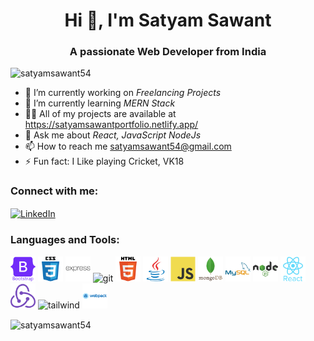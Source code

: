 <!DOCTYPE html>
<html lang="en">
<head>
    <meta charset="UTF-8">
    <meta name="viewport" content="width=device-width, initial-scale=1.0">
<!--     <title>Satyam Sawant - Web Developer</title> -->
</head>
<body>

<h1 align="center">Hi 👋, I'm Satyam Sawant</h1>
<h3 align="center">A passionate Web Developer from India</h3>

<p align="left"> <img src="https://komarev.com/ghpvc/?username=satyamsawant54&label=Profile%20views&color=0e75b6&style=flat" alt="satyamsawant54" /> </p>

<ul>
    <li>🔭 I’m currently working on <em>Freelancing Projects</em></li>
    <li>🌱 I’m currently learning <em>MERN Stack</em></li>
    <li>👨‍💻 All of my projects are available at <a href="https://satyamsawantportfolio.netlify.app/" target="_blank">https://satyamsawantportfolio.netlify.app/</a></li>
    <li>💬 Ask me about <em>React, JavaScript NodeJs</em></li>
    <li>📫 How to reach me <a href="mailto:satyamsawant54@gmail.com">satyamsawant54@gmail.com</a></li>
    <li>⚡ Fun fact: I Like playing Cricket, VK18</li>
</ul>

<h3 align="left">Connect with me:</h3>
<p align="left">
    <a href="https://linkedin.com/in/satyam-sawant-a257802a7/" target="_blank"><img align="center" src="https://raw.githubusercontent.com/rahuldkjain/github-profile-readme-generator/master/src/images/icons/Social/linked-in-alt.svg" alt="LinkedIn" height="30" width="40" /></a>
</p>

<h3 align="left">Languages and Tools:</h3>
<p align="left">
    <img src="https://raw.githubusercontent.com/devicons/devicon/master/icons/bootstrap/bootstrap-plain-wordmark.svg" alt="bootstrap" width="40" height="40"/>
    <img src="https://raw.githubusercontent.com/devicons/devicon/master/icons/css3/css3-original-wordmark.svg" alt="css3" width="40" height="40"/>
    <img src="https://raw.githubusercontent.com/devicons/devicon/master/icons/express/express-original-wordmark.svg" alt="express" width="40" height="40"/>
    <img src="https://www.vectorlogo.zone/logos/git-scm/git-scm-icon.svg" alt="git" width="40" height="40"/>
    <img src="https://raw.githubusercontent.com/devicons/devicon/master/icons/html5/html5-original-wordmark.svg" alt="html5" width="40" height="40"/>
    <img src="https://raw.githubusercontent.com/devicons/devicon/master/icons/java/java-original.svg" alt="java" width="40" height="40"/>
    <img src="https://raw.githubusercontent.com/devicons/devicon/master/icons/javascript/javascript-original.svg" alt="javascript" width="40" height="40"/>
    <img src="https://raw.githubusercontent.com/devicons/devicon/master/icons/mongodb/mongodb-original-wordmark.svg" alt="mongodb" width="40" height="40"/>
    <img src="https://raw.githubusercontent.com/devicons/devicon/master/icons/mysql/mysql-original-wordmark.svg" alt="mysql" width="40" height="40"/>
    <img src="https://raw.githubusercontent.com/devicons/devicon/master/icons/nodejs/nodejs-original-wordmark.svg" alt="nodejs" width="40" height="40"/>
    <img src="https://raw.githubusercontent.com/devicons/devicon/master/icons/react/react-original-wordmark.svg" alt="react" width="40" height="40"/>
    <img src="https://raw.githubusercontent.com/devicons/devicon/master/icons/redux/redux-original.svg" alt="redux" width="40" height="40"/>
    <img src="https://www.vectorlogo.zone/logos/tailwindcss/tailwindcss-icon.svg" alt="tailwind" width="40" height="40"/>
    <img src="https://raw.githubusercontent.com/devicons/devicon/d00d0969292a6569d45b06d3f350f463a0107b0d/icons/webpack/webpack-original-wordmark.svg" alt="webpack" width="40" height="40"/>
</p>

<p><img align="center" src="https://github-readme-stats.vercel.app/api/top-langs?username=satyamsawant54&show_icons=true&locale=en&layout=compact" alt="satyamsawant54" /></p>

</body>
</html>

